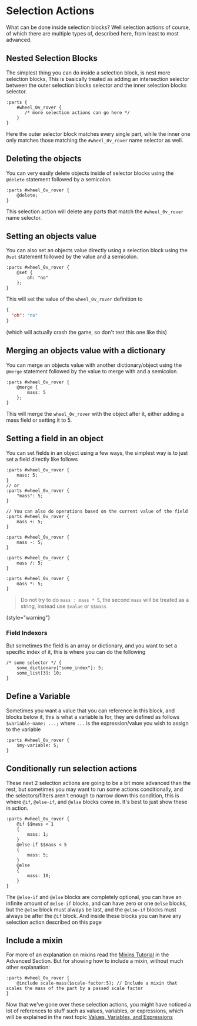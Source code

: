 # Selection Actions

What can be done inside selection blocks? Well selection actions of course, of which there are multiple types of, 
described here, from least to most advanced.

## Nested Selection Blocks
The simplest thing you can do inside a selection block, is nest more selection blocks,
This is basically treated as adding an intersection selector between the outer selection blocks selector and the inner
selection blocks selector.
```
:parts {
    #wheel_0v_rover {
       /* more selection actions can go here */
    }
}
```
Here the outer selector block matches every single part, while the inner one only matches those matching the `#wheel_0v_rover`
name selector as well.


## Deleting the objects
You can very easily delete objects inside of selector blocks using the `@delete` statement followed by a semicolon.
```
:parts #wheel_0v_rover {
    @delete;
}
```
This selection action will delete any parts that match the `#wheel_0v_rover` name selector.

## Setting an objects value
You can also set an objects value directly using a selection block using the `@set` statement followed by the value and a semicolon.
```
:parts #wheel_0v_rover {
    @set {
        oh: "no"
    };
}
```
This will set the value of the `wheel_0v_rover` definition to
```json
{
  "oh": "no"
}
```
(which will actually crash the game, so don't test this one like this)

## Merging an objects value with a dictionary
You can merge an objects value with another dictionary/object using the `@merge` statement followed by the value to merge
with and a semicolon.
```
:parts #wheel_0v_rover {
    @merge {
        mass: 5
    };
}
```
This will merge the `wheel_0v_rover` with the object after it, either adding a mass field or setting it to 5.

## Setting a field in an object
You can set fields in an object using a few ways, the simplest way is to just set a field directly like follows
```
:parts #wheel_0v_rover {
    mass: 5;
}
// or
:parts #wheel_0v_rover {
    "mass": 5;
}

// You can also do operations based on the current value of the field
:parts #wheel_0v_rover {
    mass +: 5;
}

:parts #wheel_0v_rover {
    mass -: 5;
}

:parts #wheel_0v_rover {
    mass /: 5;
}

:parts #wheel_0v_rover {
    mass *: 5;
}
```
> Do not try to do `mass : mass * 5`, the second `mass` will be treated as a string, instead use `$value` or `$$mass`
> 
{style="warning"}

### Field Indexors
But sometimes the field is an array or dictionary, and you want to set a specific index of it, this is where you can do
the following
```
/* some selector */ {
    some_dictionary["some_index"]: 5;
    some_list[3]: 10;
}
```

## Define a Variable
Sometimes you want a value that you can reference in this block, and blocks below it, this is what a variable is for,
they are defined as follows `$variable-name: ...;` where `...` is the expression/value you wish to assign to the variable

```
:parts #wheel_0v_rover {
    $my-variable: 5;
}
```

## Conditionally run selection actions
These next 2 selection actions are going to be a bit more advanced than the rest, but sometimes you may want to run some
actions conditionally, and the selectors/filters aren't enough to narrow down this condition, this is where `@if`,
`@else-if`, and `@else` blocks come in. It's best to just show these in action.
```
:parts #wheel_0v_rover {
    @if $$mass < 1 
    { 
        mass: 1;
    }
    @else-if $$mass < 5
    {
        mass: 5;
    }
    @else
    {
        mass: 10;
    }
}
```
The `@else-if` and `@else` blocks are completely optional, you can have an infinite amount of `@else-if` blocks, and can
have zero or one `@else` blocks, but the `@else` block must always be last, and the `@else-if` blocks must always be after
the `@if` block. And inside these blocks you can have any selection action described on this page

## Include a mixin
For more of an explanation on mixins read the [Mixins Tutorial](Mixins.md) in the Advanced Section. But for showing how
to include a mixin, without much other explanation:
```
:parts #wheel_0v_rover {
    @include scale-mass($scale-factor:5); // Include a mixin that scales the mass of the part by a passed scale factor
}
```

Now that we've gone over these selection actions, you might have noticed a lot of references to stuff such as values,
variables, or expressions, which will be explained in the next topic
[Values, Variables, and Expressions](Values-Variables-and-Expressions.md)